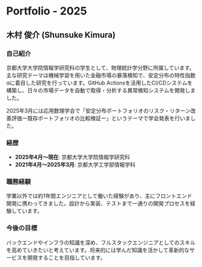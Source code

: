 # Portfolio - 2025

## 木村 俊介 (Shunsuke Kimura)

### 自己紹介

京都大学大学院情報学研究科の学生として、物理統計学分野に所属しています。主な研究テーマは機械学習を用いた金融市場の暴落検知で、安定分布の特性指数αに着目した研究を行っています。GitHub Actionsを活用したCI/CDシステムを構築し、日々の市場データを自動で取得・分析する異常検知システムを開発しました。

2025年3月には応用数理学会で「安定分布ポートフォリオのリスク・リターン改善評価ー既存ポートフォリオの比較検証ー」というテーマで学会発表を行いました。

### 経歴

- **2025年4月〜現在**: 京都大学大学院情報学研究科
- **2021年4月〜2025年3月**: 京都大学工学部情報学科

### 職務経験

学業以外では約1年間エンジニアとして働いた経験があり、主にフロントエンド開発に携わってきました。設計から実装、テストまで一通りの開発プロセスを経験しています。

### 今後の目標

バックエンドやインフラの知識を深め、フルスタックエンジニアとしてのスキルを高めていきたいと考えています。将来的には学んだ知識を活かして革新的なサービスを開発することを目指しています。
